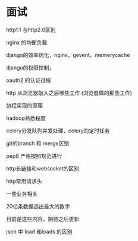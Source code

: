 # 面试
http1.1 与http2.0区别

nginx 的均衡负载

django的效率优化，nginx，gevent，memerycache

django的权限控制，

oauth2 的认证过程

http 从浏览器敲入之后哪些工作
(浏览器做的那些工作)

协程实现的原理

hadoop熟悉程度

celery分发队列并发处理，celery的定时任务

git的branch 和 merge区别

pep8 严格按照规范进行

http长链接和websocket的区别

http常用请求头

一些业务相关

20亿条数据选出最大的数字

目前是这些内容，期待之后更新

json 中 load 和loads  的区别

